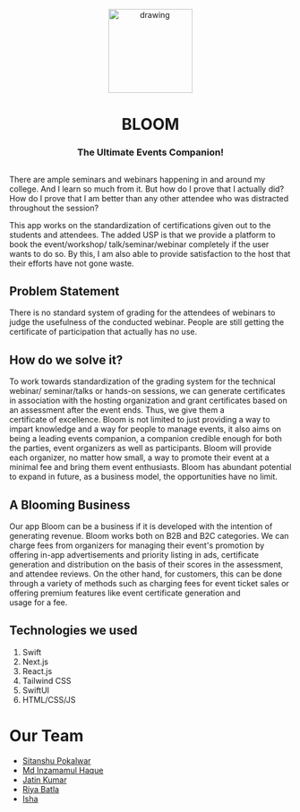<p align="center">
<img src="https://user-images.githubusercontent.com/91269087/215331095-15780022-9ded-45fb-b406-9ad17fad7cb0.png" alt="drawing" width="150"/>
<h1 align="center">
BLOOM
<h3 align="center"> The Ultimate Events Companion! </h3>
</h1>
</p>

##

There are ample seminars and webinars happening in and around my college. And I learn so much from it. But how do I prove that I actually did? How do I prove that I am better than any other attendee who was distracted throughout the session?

This app works on the standardization of certifications given out to the students and attendees. The added USP is that we provide a platform to book the event/workshop/ talk/seminar/webinar completely if the user wants to do so.
By this, I am also able to provide satisfaction to the host that their efforts have not gone waste.

## Problem Statement

There is no standard system of grading for the attendees of webinars to judge the usefulness of the conducted webinar. People are still getting the certificate of participation that actually has no use.

## How do we solve it?

To work towards standardization of the grading system for the technical webinar/ seminar/talks or hands-on sessions, we can generate certificates in association with the hosting organization and grant certificates based on an assessment after the event ends. Thus, we give them a certificate of excellence. Bloom is not limited to just providing a way to impart knowledge and a way for people to manage events, it also aims on being a leading events companion, a companion credible enough for both the parties, event organizers as well as participants. Bloom will provide each organizer, no matter how small, a way to promote their event at a minimal fee and bring them event enthusiasts. Bloom has abundant potential to expand in future, as a business model, the opportunities have no limit.

## A Blooming Business

Our app Bloom can be a business if it is developed with the intention of generating revenue. Bloom works both on B2B
and B2C categories. We can charge fees from organizers for managing their event's promotion by offering in-app advertisements and priority listing in ads, certificate generation and distribution on the basis of their scores in the assessment, and attendee reviews. On the other hand, for customers, this can be done through a variety of methods such as charging fees for event ticket sales or offering premium features like event certificate generation and usage for a fee.

## Technologies we used

1. Swift
2. Next.js
3. React.js
4. Tailwind CSS
5. SwiftUI
6. HTML/CSS/JS

# Our Team

- [Sitanshu Pokalwar](https://github.com/Sitzz23)
- [Md Inzamamul Haque](https://github.com/i-haq786)
- [Jatin Kumar](https://github.com/codewjatin)
- [Riya Batla](https://github.com/cereal-hecker)
- [Isha](https://github.com/isha2125)

 
